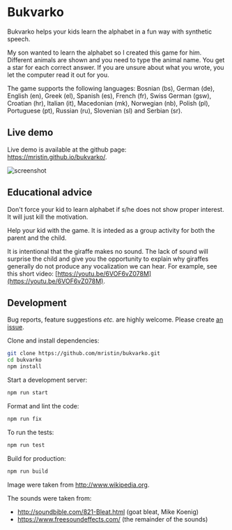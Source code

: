 Bukvarko
========
Bukvarko helps your kids learn the alphabet in a fun way with synthetic speech.

My son wanted to learn the alphabet so I created this game for him. Different animals 
are shown and you need to type the animal name. You get a star for each
correct answer. If you are unsure about what you wrote, you let the computer read it 
out for you.

The game supports the following languages:
Bosnian (bs), German (de), English (en), Greek (el), Spanish (es), French (fr), 
Swiss German (gsw), Croatian (hr), Italian (it), Macedonian (mk), Norwegian (nb), 
Polish (pl), Portuguese (pt), Russian (ru), Slovenian (sl) and Serbian (sr).

Live demo
---------
Live demo is available at the github page: https://mristin.github.io/bukvarko/.

![screenshot](https://media.githubusercontent.com/media/mristin/bukvarko/master/screenshot.png)

Educational advice
------------------
Don't force your kid to learn alphabet if s/he does not show
proper interest. It will just kill the motivation.

Help your kid with the game. It is inteded as a group activity
for both the parent and the child.

It is intentional that the giraffe makes no sound. The lack of sound
will surprise the child and give you the opportunity to 
explain why giraffes generally do not produce any vocalization we can hear. 
For example, see this short video: 
[https://youtu.be/6VOF6vZ078M](https://youtu.be/6VOF6vZ078M).

Development
-----------
Bug reports, feature suggestions *etc.* are highly welcome. Please create 
[an issue](https://github.com/mristin/bukvarko/issues/new). 

Clone and install dependencies:

```bash
git clone https://github.com/mristin/bukvarko.git
cd bukvarko
npm install
```

Start a development server:

```bash
npm run start
```

Format and lint the code:

```bash
npm run fix
```

To run the tests:

```bash
npm run test
```

Build for production:

```bash
npm run build
```

Image were taken from http://www.wikipedia.org.

The sounds were taken from:
* http://soundbible.com/821-Bleat.html (goat bleat, Mike Koenig)
* https://www.freesoundeffects.com/ (the remainder of the sounds)
